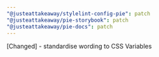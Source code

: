 ```yaml
---
"@justeattakeaway/stylelint-config-pie": patch
"@justeattakeaway/pie-storybook": patch
"@justeattakeaway/pie-docs": patch
---
```


[Changed] - standardise wording to CSS Variables
